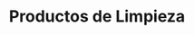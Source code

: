 ---
title: "Productos de Limpieza"
url: /presidente-franco/productos-de-limpieza/
shop: Allgemein
---